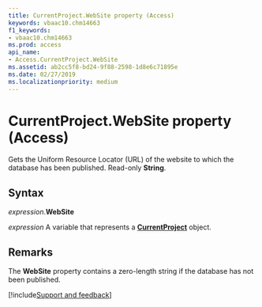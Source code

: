 ```yaml
---
title: CurrentProject.WebSite property (Access)
keywords: vbaac10.chm14663
f1_keywords:
- vbaac10.chm14663
ms.prod: access
api_name:
- Access.CurrentProject.WebSite
ms.assetid: ab2cc5f8-bd24-9f88-2598-1d8e6c71895e
ms.date: 02/27/2019
ms.localizationpriority: medium
---
```



# CurrentProject.WebSite property (Access)

Gets the Uniform Resource Locator (URL) of the website to which the database has been published. Read-only **String**.


## Syntax

_expression_.**WebSite**

_expression_ A variable that represents a **[CurrentProject](Access.CurrentProject.md)** object.


## Remarks

The **WebSite** property contains a zero-length string if the database has not been published.




[!include[Support and feedback](~/includes/feedback-boilerplate.md)]